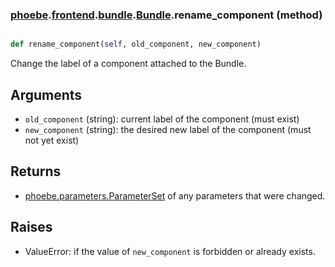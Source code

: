 ### [phoebe](phoebe.md).[frontend](phoebe.frontend.md).[bundle](phoebe.frontend.bundle.md).[Bundle](phoebe.frontend.bundle.Bundle.md).rename_component (method)


```py

def rename_component(self, old_component, new_component)

```



Change the label of a component attached to the Bundle.

Arguments
----------
* `old_component` (string): current label of the component (must exist)
* `new_component` (string): the desired new label of the component
    (must not yet exist)

Returns
--------
* [phoebe.parameters.ParameterSet](phoebe.parameters.ParameterSet.md) of any parameters that were changed.

Raises
--------
* ValueError: if the value of `new_component` is forbidden or already exists.

